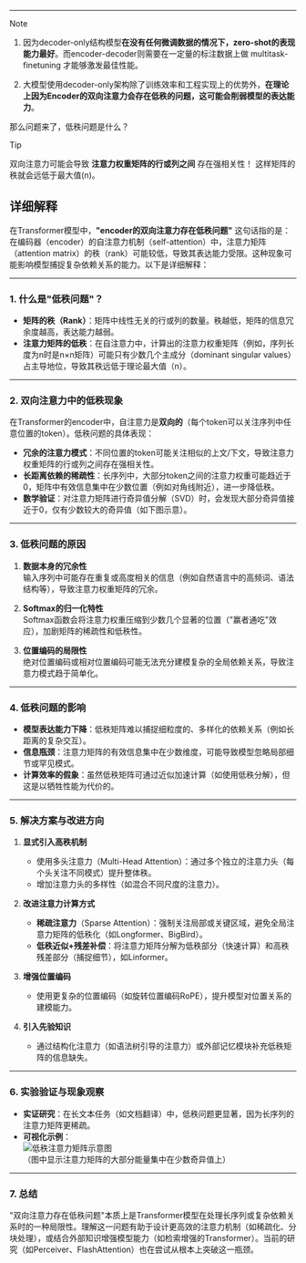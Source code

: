 
---

>[!NOTE]
>1. 因为decoder-only结构模型**在没有任何微调数据的情况下，zero-shot的表现能力最好**。而encoder-decoder则需要在一定量的标注数据上做 multitask-finetuning 才能够激发最佳性能。
>
>2. 大模型使用decoder-only架构除了训练效率和工程实现上的优势外，**在理论上因为Encoder的双向注意力会存在低秩的问题，这可能会削弱模型的表达能力**。



那么问题来了，低秩问题是什么？

>[!tip] 
>双向注意力可能会导致 **注意力权重矩阵的行或列之间** 存在强相关性！ 这样矩阵的秩就会远低于最大值(n)。



## 详细解释


在Transformer模型中，**"encoder的双向注意力存在低秩问题"** 这句话指的是：在编码器（encoder）的自注意力机制（self-attention）中，注意力矩阵（attention matrix）的秩（rank）可能较低，导致其表达能力受限。这种现象可能影响模型捕捉复杂依赖关系的能力。以下是详细解释：

---

### **1. 什么是"低秩问题"？**
- **矩阵的秩（Rank）**：矩阵中线性无关的行或列的数量。秩越低，矩阵的信息冗余度越高，表达能力越弱。
- **注意力矩阵的低秩**：在自注意力中，计算出的注意力权重矩阵（例如，序列长度为n时是n×n矩阵）可能只有少数几个主成分（dominant singular values）占主导地位，导致其秩远低于理论最大值（n）。

---

### **2. 双向注意力中的低秩现象**
在Transformer的encoder中，自注意力是**双向的**（每个token可以关注序列中任意位置的token）。低秩问题的具体表现：
- **冗余的注意力模式**：不同位置的token可能关注相似的上文/下文，导致注意力权重矩阵的行或列之间存在强相关性。
- **长距离依赖的稀疏性**：长序列中，大部分token之间的注意力权重可能趋近于0，矩阵中有效信息集中在少数位置（例如对角线附近），进一步降低秩。
- **数学验证**：对注意力矩阵进行奇异值分解（SVD）时，会发现大部分奇异值接近于0，仅有少数较大的奇异值（如下图示意）。

---

### **3. 低秩问题的原因**
1. **数据本身的冗余性**  
   输入序列中可能存在重复或高度相关的信息（例如自然语言中的高频词、语法结构等），导致注意力权重矩阵的冗余。

2. **Softmax的归一化特性**  
   Softmax函数会将注意力权重压缩到少数几个显著的位置（"赢者通吃"效应），加剧矩阵的稀疏性和低秩性。

3. **位置编码的局限性**  
   绝对位置编码或相对位置编码可能无法充分建模复杂的全局依赖关系，导致注意力模式趋于简单化。

---

### **4. 低秩问题的影响**
- **模型表达能力下降**：低秩矩阵难以捕捉细粒度的、多样化的依赖关系（例如长距离的复杂交互）。
- **信息瓶颈**：注意力矩阵的有效信息集中在少数维度，可能导致模型忽略局部细节或罕见模式。
- **计算效率的假象**：虽然低秩矩阵可通过近似加速计算（如使用低秩分解），但这是以牺牲性能为代价的。

---

### **5. 解决方案与改进方向**
1. **显式引入高秩机制**  
   - 使用多头注意力（Multi-Head Attention）：通过多个独立的注意力头（每个头关注不同模式）提升整体秩。
   - 增加注意力头的多样性（如混合不同尺度的注意力）。

2. **改进注意力计算方式**  
   - **稀疏注意力**（Sparse Attention）：强制关注局部或关键区域，避免全局注意力矩阵的低秩化（如Longformer、BigBird）。
   - **低秩近似+残差补偿**：将注意力矩阵分解为低秩部分（快速计算）和高秩残差部分（捕捉细节），如Linformer。

3. **增强位置编码**  
   - 使用更复杂的位置编码（如旋转位置编码RoPE），提升模型对位置关系的建模能力。

4. **引入先验知识**  
   - 通过结构化注意力（如语法树引导的注意力）或外部记忆模块补充低秩矩阵的信息缺失。

---

### **6. 实验验证与现象观察**
- **实证研究**：在长文本任务（如文档翻译）中，低秩问题更显著，因为长序列的注意力矩阵更稀疏。
- **可视化示例**：  
  ![低秩注意力矩阵示意图](https://example.com/low-rank-attention.png)  
  （图中显示注意力矩阵的大部分能量集中在少数奇异值上）

---

### **7. 总结**
"双向注意力存在低秩问题"本质上是Transformer模型在处理长序列或复杂依赖关系时的一种局限性。理解这一问题有助于设计更高效的注意力机制（如稀疏化、分块处理），或结合外部知识增强模型能力（如检索增强的Transformer）。当前的研究（如Perceiver、FlashAttention）也在尝试从根本上突破这一瓶颈。